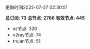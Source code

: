 更新时间2022-07-27 02:30:51

**总订阅: 73**
**总节点: 2766**
**有效节点: 445**
- ss节点: 320
- v2ray节点: 74
- trojan节点: 51
